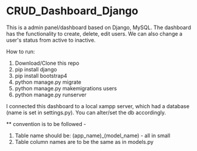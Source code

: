 # CRUD_Dashboard_Django

This is a admin panel/dashboard based on Django, MySQL. 
The dashboard has the functionality to create, delete, edit users.
We can also change a user's status from active to inactive.

How to run:
  
  1. Download/Clone this repo
  2. pip install django
  3. pip install bootstrap4
  4. python manage.py migrate
  5. python manage.py makemigrations users
  6. python manage.py runserver
  
I connected this dashboard to a local xampp server, which had a database (name is set in settings.py). You can alter/set the db accordingly.

** convention is to be followed - 
1. Table name should be: (app_name)_(model_name) - all in small 
2. Table column names are to be the same as in models.py
